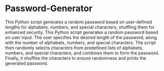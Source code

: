 # Password-Generator
This Python script generates a random password based on user-defined lengths for alphabets, numbers, and special characters, shuffling them for enhanced security.
This Python script generates a random password based on user input. The user specifies the desired length of the password, along with the number of alphabets, numbers, and special characters. The script then randomly selects characters from predefined lists of alphabets, numbers, and special characters, and combines them to form the password. Finally, it shuffles the characters to ensure randomness and prints the generated password.

